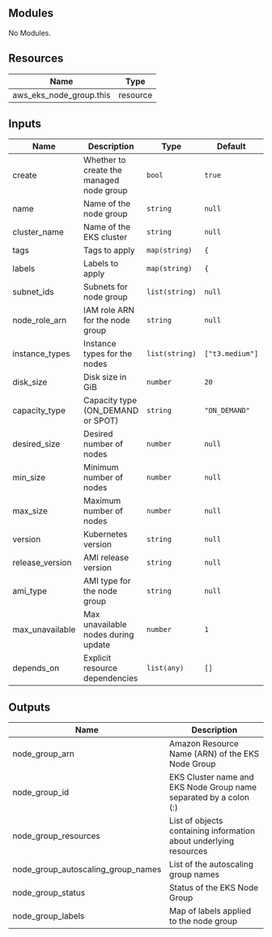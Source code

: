 ## Modules

No Modules.

## Resources

| Name | Type |
|------|------|
| aws_eks_node_group.this | resource |

## Inputs

| Name | Description | Type | Default | Required |
|------|-------------|------|---------|:--------:|
| create | Whether to create the managed node group | `bool` | `true` | no |
| name | Name of the node group | `string` | `null` | yes |
| cluster_name | Name of the EKS cluster | `string` | `null` | yes |
| tags | Tags to apply | `map(string)` | `{` | no |
| labels | Labels to apply | `map(string)` | `{` | no |
| subnet_ids | Subnets for node group | `list(string)` | `null` | yes |
| node_role_arn | IAM role ARN for the node group | `string` | `null` | yes |
| instance_types | Instance types for the nodes | `list(string)` | `["t3.medium"]` | no |
| disk_size | Disk size in GiB | `number` | `20` | no |
| capacity_type | Capacity type (ON_DEMAND or SPOT) | `string` | `"ON_DEMAND"` | no |
| desired_size | Desired number of nodes | `number` | `null` | yes |
| min_size | Minimum number of nodes | `number` | `null` | yes |
| max_size | Maximum number of nodes | `number` | `null` | yes |
| version | Kubernetes version | `string` | `null` | no |
| release_version | AMI release version | `string` | `null` | no |
| ami_type | AMI type for the node group | `string` | `null` | no |
| max_unavailable | Max unavailable nodes during update | `number` | `1` | no |
| depends_on | Explicit resource dependencies | `list(any)` | `[]` | no |

## Outputs

| Name | Description |
|------|-------------|
| node_group_arn | Amazon Resource Name (ARN) of the EKS Node Group |
| node_group_id | EKS Cluster name and EKS Node Group name separated by a colon (:) |
| node_group_resources | List of objects containing information about underlying resources |
| node_group_autoscaling_group_names | List of the autoscaling group names |
| node_group_status | Status of the EKS Node Group |
| node_group_labels | Map of labels applied to the node group |